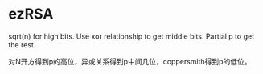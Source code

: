 # ezRSA

sqrt(n) for high bits. Use xor relationship to get middle bits. Partial p to get the rest.



对N开方得到p的高位，异或关系得到p中间几位，coppersmith得到p的低位。

